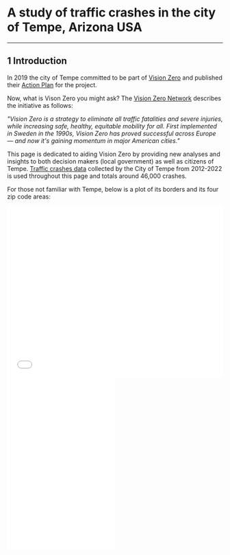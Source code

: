 # A study of traffic crashes in the city of Tempe, Arizona USA

***

## 1 Introduction
 
In 2019 the city of Tempe committed to be part of [Vision Zero](https://www.tempe.gov/government/transportation-and-sustainability/transportation/vision-zero) and published their [Action Plan](https://www.tempe.gov/home/showpublisheddocument/74455) for the project.

Now, what is Vison Zero you might ask? The [Vision Zero Network](https://visionzeronetwork.org/about/what-is-vision-zero/#:~:text=Vision%20Zero%20is%20a%20strategy,momentum%20in%20major%20American%20cities.) describes the initiative as follows:

_"Vision Zero is a strategy to eliminate all traffic fatalities and severe injuries, while increasing safe, healthy, equitable mobility for all. First implemented in Sweden in the 1990s, Vision Zero has proved successful across Europe — and now it's gaining momentum in major American cities."_

This page is dedicated to aiding Vision Zero by providing new analyses and insights to both decision makers (local government) as well as citizens of Tempe. [Traffic crashes data](https://catalog.data.gov/dataset/1-08-crash-data-report-detail-498c3?fbclid=IwZXh0bgNhZW0CMTAAAR2gojdIAxiOMs5ieTM0OfPH9MRPHGxzhgibobwIDFZ-Q_a3sfCUwDDjulc_aem_AfOI4PVUgDLCxCQPW-KQRHPDK12C9L5KYSnbZi0UdAEu0idNK3ofrogdHd3BliKSjuNfI4PJcuzTLqxwJT-HwPpS) collected by the City of Tempe from 2012-2022 is used throughout this page and totals around 46,000 crashes. 

For those not familiar with Tempe, below is a plot of its borders and its four zip code areas:


<div class="iframe-container">
    <iframe src="contents/tempe_globus.html"
        sandbox="allow-same-origin allow-scripts"
        width="100%"
        height="400"
        scrolling="no"
        seamless="seamless"
        frameborder="0">
    </iframe>
    <iframe src="contents/Tempe_with_boundaries.html"
        sandbox="allow-same-origin allow-scripts"
        width="50%"
        height="400"
        scrolling="no"
        seamless="seamless"
        frameborder="0">
    </iframe> 
</div>


